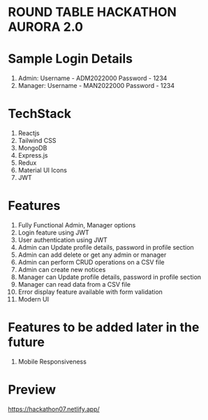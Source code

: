 # ROUND TABLE HACKATHON AURORA 2.0

# Sample Login Details

1. Admin: Username - ADM2022000 Password - 1234
2. Manager: Username - MAN2022000 Password - 1234

# TechStack

1. Reactjs
2. Tailwind CSS
3. MongoDB
4. Express.js
5. Redux
6. Material UI Icons
7. JWT

# Features

1. Fully Functional Admin, Manager options
2. Login feature using JWT
3. User authentication using JWT
4. Admin can Update profile details, password in profile section
5. Admin can add delete or get any admin or manager
6. Admin can perform CRUD operations on a CSV file
7. Admin can create new notices
8. Manager can Update profile details, password in profile section
9. Manager can read data from a CSV file
10. Error display feature available with form validation
11. Modern UI

# Features to be added later in the future

1. Mobile Responsiveness

# Preview

https://hackathon07.netlify.app/

